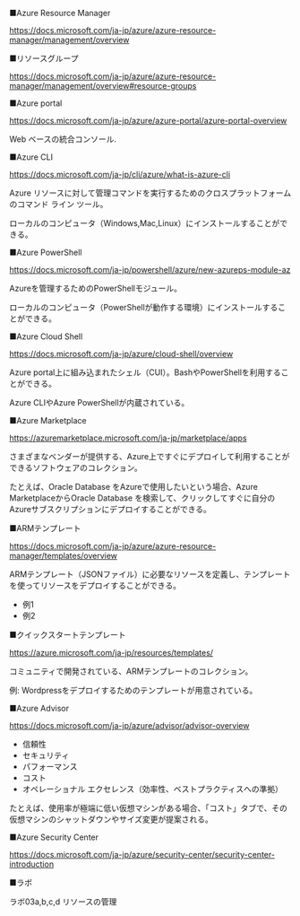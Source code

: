 ■Azure Resource Manager

https://docs.microsoft.com/ja-jp/azure/azure-resource-manager/management/overview

■リソースグループ

https://docs.microsoft.com/ja-jp/azure/azure-resource-manager/management/overview#resource-groups

■Azure portal

https://docs.microsoft.com/ja-jp/azure/azure-portal/azure-portal-overview

Web ベースの統合コンソール.

■Azure CLI

https://docs.microsoft.com/ja-jp/cli/azure/what-is-azure-cli

Azure リソースに対して管理コマンドを実行するためのクロスプラットフォームのコマンド ライン ツール。

ローカルのコンピュータ（Windows,Mac,Linux）にインストールすることができる。

■Azure PowerShell

https://docs.microsoft.com/ja-jp/powershell/azure/new-azureps-module-az

Azureを管理するためのPowerShellモジュール。

ローカルのコンピュータ（PowerShellが動作する環境）にインストールすることができる。

■Azure Cloud Shell

https://docs.microsoft.com/ja-jp/azure/cloud-shell/overview

Azure portal上に組み込まれたシェル（CUI）。BashやPowerShellを利用することができる。

Azure CLIやAzure PowerShellが内蔵されている。

■Azure Marketplace

https://azuremarketplace.microsoft.com/ja-jp/marketplace/apps

さまざまなベンダーが提供する、Azure上ですぐにデプロイして利用することができるソフトウェアのコレクション。

たとえば、Oracle Database をAzureで使用したいという場合、Azure MarketplaceからOracle Database を検索して、クリックしてすぐに自分のAzureサブスクリプションにデプロイすることができる。

■ARMテンプレート

https://docs.microsoft.com/ja-jp/azure/azure-resource-manager/templates/overview

ARMテンプレート（JSONファイル）に必要なリソースを定義し、テンプレートを使ってリソースをデプロイすることができる。

- 例1
- 例2 

■クイックスタートテンプレート

https://azure.microsoft.com/ja-jp/resources/templates/

コミュニティで開発されている、ARMテンプレートのコレクション。

例: Wordpressをデプロイするためのテンプレートが用意されている。

■Azure Advisor

https://docs.microsoft.com/ja-jp/azure/advisor/advisor-overview

- 信頼性
- セキュリティ
- パフォーマンス
- コスト
- オペレーショナル エクセレンス（効率性、ベストプラクティスへの準拠）

たとえば、使用率が極端に低い仮想マシンがある場合、「コスト」タブで、その仮想マシンのシャットダウンやサイズ変更が提案される。

■Azure Security Center

https://docs.microsoft.com/ja-jp/azure/security-center/security-center-introduction

■ラボ

ラボ03a,b,c,d リソースの管理


